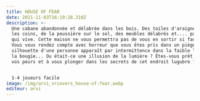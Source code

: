 ```yaml
---
title: HOUSE OF FEAR
date: 2021-11-03T16:19:28.310Z
description: >-
  Une cabane abandonnée et délabrée dans les bois. Des toiles d'araignée dans
  les coins, de la poussière sur le sol, des meubles délabrés et.... pas une âme
  qui vive. Cette maison ne vous permettra pas de vous en sortir si facilement.
  Vous vous rendez compte avec horreur que vous êtes pris dans un piège. La
  silhouette d'une personne apparaît par intermittence dans la faible lueur de
  la bougie... Ou était-ce une illusion de la lumière ? Êtes-vous prêt à vaincre
  vos peurs et à vous plonger dans les secrets de cet endroit lugubre ?


  1-4 joueurs facile
image: /img/arvi_vrcovers_house-of-fear.webp
editeur: arvi
---
```

